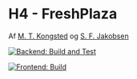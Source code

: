 # H4 - FreshPlaza

Af [M. T. Kongsted](@mtkonge) og [S. F. Jakobsen](@SimonFJ20)

[![Backend: Build and Test](https://github.com/Mercantec-GHC/h4-projekt-gruppe-0-sm/actions/workflows/backend_build_and_test.yml/badge.svg)](https://github.com/Mercantec-GHC/h4-projekt-gruppe-0-sm/actions/workflows/backend_build_and_test.yml)

[![Frontend: Build](https://github.com/Mercantec-GHC/h4-projekt-gruppe-0-sm/actions/workflows/frontend_build.yml/badge.svg)](https://github.com/Mercantec-GHC/h4-projekt-gruppe-0-sm/actions/workflows/frontend_build.yml)

